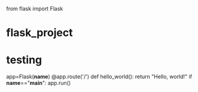 from flask import Flask
# flask_project
# testing


app=Flask(__name__)
@app.route('/')
def hello_world():
    return "Hello, world!"
if __name__=="__main__":
    app.run()
